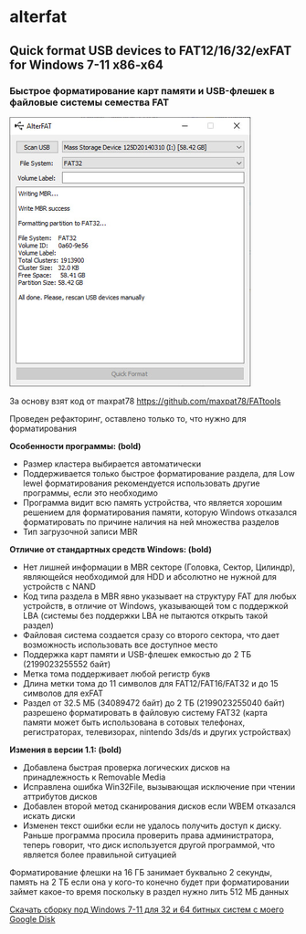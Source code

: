 # alterfat
## Quick format USB devices to FAT12/16/32/exFAT for Windows 7-11 x86-x64
### Быстрое форматирование карт памяти и USB-флешек в файловые системы семества FAT

![Скриншот](https://github.com/0xMihalich/alterfat/blob/main/screen.jpg?raw=true)

За основу взят код от maxpat78 https://github.com/maxpat78/FATtools

Проведен рефакторинг, оставлено только то, что нужно для форматирования

**Особенности программы: (bold)**
- Размер кластера выбирается автоматически
- Поддерживается только быстрое форматирование раздела, для Low lewel форматирования рекомендуется использовать другие программы, если это необходимо
- Программа видит всю память устройства, что является хорошим решением для форматирования памяти, которую Windows отказался форматировать по причине наличия на ней множества разделов
- Тип загрузочной записи MBR

**Отличие от стандартных средств Windows: (bold)**
- Нет лишней информации в MBR секторе (Головка, Сектор, Цилиндр), являющейся необходимой для HDD и абсолютно не нужной для устройств с NAND
- Код типа раздела в MBR явно указывает на структуру FAT для любых устройств, в отличие от Windows, указывающей том с поддержкой LBA (системы без поддержки LBA не пытаются открыть такой раздел)
- Файловая система создается сразу со второго сектора, что дает возможность использовать все доступное место
- Поддержка карт памяти и USB-флешек емкостью до 2 ТБ (2199023255552 байт)
- Метка тома поддерживает любой регистр букв
- Длина метки тома до 11 символов для FAT12/FAT16/FAT32 и до 15 символов для exFAT
- Раздел от 32.5 МБ (34089472 байт) до 2 ТБ (2199023255040 байт) разрешено форматировать в файловую систему FAT32 (карта памяти может быть использована в сотовых телефонах, регистраторах, телевизорах, nintendo 3ds/ds и других устройствах)

**Измения в версии 1.1: (bold)**
- Добавлена быстрая проверка логических дисков на принадлежность к Removable Media
- Исправлена ошибка Win32File, вызывающая исключение при чтении аттрибутов дисков
- Добавлен второй метод сканирования дисков если WBEM отказался искать диски
- Изменен текст ошибки если не удалось получить доступ к диску. Раньше программа просила проверить права администратора, теперь говорит, что диск используется другой программой, что является более правильной ситуацией

Форматирование флешки на 16 ГБ занимает буквально 2 секунды, память на 2 ТБ если она у кого-то конечно будет при форматировании займет какое-то время поскольку в раздел нужно лить 512 МБ данных

[Скачать сборку под Windows 7-11 для 32 и 64 битных систем с моего Google Disk](https://drive.google.com/file/d/1w4AGRBT4lYr3qg--Ia8ypPu-j2-Xu9bF/)
